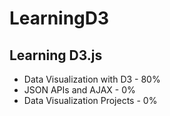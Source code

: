 # LearningD3
## Learning D3.js
* Data Visualization with D3 - 80%
* JSON APIs and AJAX - 0%
* Data Visualization Projects - 0%